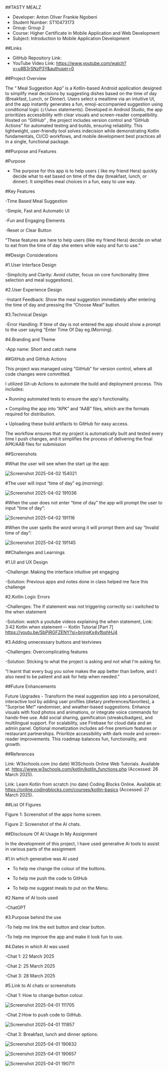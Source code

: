 ##TASTY MEALZ

- Developer: Anton Oliver Frankie Ngobeni
- Student Number: ST10473173
- Group: Group 2
- Course: Higher Certificate in Mobile Application and Web Development 
- Subject: Introduction to Mobile Application Development 

 ##Links

- GitHub Repository Link: 
- YouTube Video Link: https://www.youtube.com/watch?v=u8B3rSNzP3Y&authuser=0 


##Project Overview

The “ Meal Suggestion App” is a Kotlin-based Android application designed to simplify meal decisions by suggesting dishes based on the time of day (Breakfast, Lunch, or Dinner). Users select a mealtime via an intuitive UI, and the app instantly generates a fun, emoji-accompanied suggestion using conditional logic (`if`/`when` statements). Developed in Android Studio, the app prioritizes accessibility with clear visuals and screen-reader compatibility. Hosted on “GitHub” , the project includes version control and “GitHub Actions” for automated testing and builds, ensuring reliability. This lightweight, user-friendly tool solves indecision while demonstrating Kotlin fundamentals, CI/CD workflows, and mobile development best practices all in a single, functional package.


##Purpose and Features

#Purpose

- The purpose for this app is to help users ( like my friend Hera) quickly decide what to eat based on time of the day (breakfast, lunch, or dinner). It simplifies meal choices in a fun, easy to use way.

#Key Features 

-Time Based Meal Suggestion

-Simple, Fast and Automatic UI

-Fun and Engaging Elements

-Reset or Clear Button 

“These features are here to help users (like my friend Hera) decide on what to eat from the time of day she enters while easy and fun to use.”

##Design Considerations

#1.User Interface Design

-Simplicity and Clarity: Avoid clutter, focus on core functionality (time  selection and meal suggestions).

#2.User Experience Design

-Instant Feedback: Show the meal suggestion immediately after entering the time of day and pressing the “Choose Meal” button.

#3.Technical Design

-Error Handling: If time of day is not entered the app should show a prompt to the user saying “Enter Time Of Day eg.(Morning).

#4.Branding and Theme

-App name: Short and catch name 

##GitHub and GitHub Actions

This project was managed using “GitHub” for version control, where all code changes were committed.

I utilized Git-ub Actions to automate the build and deployment process. This includes:

• Running automated tests to ensure the app's functionality.

• Compiling the app into “APK” and “AAB” files, which are the formats required for distribution.

• Uploading these build artifacts to GitHub for easy access.


The workflow ensures that my project is automatically built and tested every time I push changes, and it simplifies the process of delivering the final APK/AAB files for submission

##Screenshots

#What the user will see when the start up the app:


![Screenshot 2025-04-02 154021](https://github.com/user-attachments/assets/d93c2b40-dcbb-4815-b814-6026f0121e5d)


#The user will input “time of day” eg.(morning):



![Screenshot 2025-04-02 191036](https://github.com/user-attachments/assets/b57d750d-6871-4778-b2bc-51c3a868a0f4)



#When the user does not enter “time of day” the app will prompt the user to input “time of day”:


![Screenshot 2025-04-02 191116](https://github.com/user-attachments/assets/b04b604a-565a-4f32-9419-4ad233cea942)


#When the user spells the word wrong it will prompt them and say “Invalid time of day”:

![Screenshot 2025-04-02 191145](https://github.com/user-attachments/assets/5097c38e-677b-4217-b52c-0853a7535747)



##Challenges and Learnings 

#1.UI and UX Design

-Challenge: Making the interface intuitive yet engaging

-Solution: Previous apps and notes done in class helped me face this challenge

#2.Kotlin Logic Errors

-Challenges: The if statement was not triggering correctly so i switched to the when statement 

-Solution: watch a youtube videos explaining the when statement, 
Link: 3:42 Kotlin when statement -- Kotlin Tutorial [Part 7] https://youtu.be/SbPjRGFZENY?si=bnjrpKx4yfbshHJ4

#3.Adding unnecessary buttons and textviews

-Challenges: Overcomplicating features 

-Solution: Sticking to what the project is asking and not what I'm asking for.

“I learnt that every bug you solve makes the app better than before, and I also need to be patient and ask for help when needed.”

##Future Enhancements

Future Upgrades - Transform the meal suggestion app into a personalized, interactive tool by adding user profiles (dietary preferences/favorites), a "Surprise Me!" randomiser, and weather-based suggestions. Enhance visuals with food photos and animations, or integrate voice commands for hands-free use. Add social sharing, gamification (streaks/badges), and multilingual support. For scalability, use Firebase for cloud data and an admin panel. Optional monetization includes ad-free premium features or restaurant partnerships. Prioritize accessibility with dark mode and screen-reader improvements. This roadmap balances fun, functionality, and growth.

##References 

Link: W3schools.com (no date) W3Schools Online Web Tutorials. Available at: https://www.w3schools.com/kotlin/kotlin_functions.php (Accessed: 26 March 2025). 

Link: Learn Kotlin from scratch (no date) Coding Blocks Online. Available at: https://online.codingblocks.com/courses/kotlin-basics (Accessed: 27 March 2025). 

##List Of Figures

Figure 1: Screenshot of the apps home screen.

Figure 2: Screenshot of the AI chats.

##Disclosure Of AI Usage In My Assignment

In the development of this project, I have used generative Ai tools to assist in various parts of the assignment 

#1.In which  generative was AI used

- To help me change the colour of the buttons.

- To help me push the code to GitHub

- To help me suggest meals to put on the Menu.

#2.Name of AI tools used

-ChatGPT

#3.Purpose behind the use

-To help me link the exit button and clear button.

-To help me improve the app and make it look fun to use.
 
#4.Dates in which AI was used

-Chat 1: 22 March 2025

-Chat 2: 25 March 2025

-Chat 3: 28 March 2025

#5.Link to AI chats or screenshots

-Chat 1: How to change button colour.

![Screenshot 2025-04-01 111705](https://github.com/user-attachments/assets/3d486c42-9126-4459-b94a-3aa5820b252c)



-Chat 2:How to push code to GitHub.

![Screenshot 2025-04-01 111857](https://github.com/user-attachments/assets/5001c2e4-df09-43c4-beee-47af2dc281e8)



-Chat 3: Breakfast, lunch and dinner options:

 

![Screenshot 2025-04-01 190632](https://github.com/user-attachments/assets/47318ea5-10a8-4192-bf34-c36f5f3903d3)

![Screenshot 2025-04-01 190657](https://github.com/user-attachments/assets/242956f4-577f-49c3-a0b0-a23aea23ec3b)

![Screenshot 2025-04-01 190711](https://github.com/user-attachments/assets/f8f84b67-7467-4e0b-b320-bbd98e4c5d1d)











